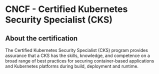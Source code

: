 # CNCF - Certified Kubernetes Security Specialist (CKS)

## About the certification

The Certified Kubernetes Security Specialist (CKS) program provides assurance that a CKS has the skills, knowledge, and competence on a broad range of best practices for securing container-based applications and Kubernetes platforms during build, deployment and runtime.
